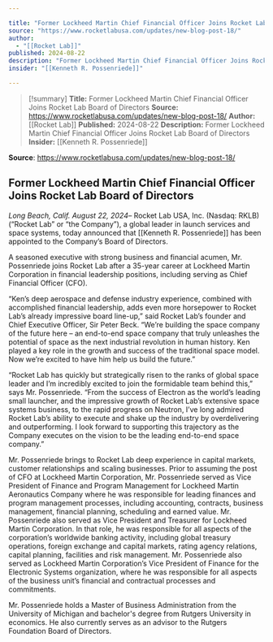 ```yaml
---

title: "Former Lockheed Martin Chief Financial Officer Joins Rocket Lab Board of Directors "
source: "https://www.rocketlabusa.com/updates/new-blog-post-18/"
author:
  - "[[Rocket Lab]]"
published: 2024-08-22
description: "Former Lockheed Martin Chief Financial Officer Joins Rocket Lab Board of Directors"
insider: "[[Kenneth R. Possenriede]]"

---
```

>[!summary]
**Title:** Former Lockheed Martin Chief Financial Officer Joins Rocket Lab Board of Directors 
**Source:** https://www.rocketlabusa.com/updates/new-blog-post-18/
**Author:** [[Rocket Lab]]
**Published:** 2024-08-22
**Description:** Former Lockheed Martin Chief Financial Officer Joins Rocket Lab Board of Directors
**Insider:** [[Kenneth R. Possenriede]]

**Source**: https://www.rocketlabusa.com/updates/new-blog-post-18/
## Former Lockheed Martin Chief Financial Officer Joins Rocket Lab Board of Directors

*Long Beach, Calif. August 22, 2024*– Rocket Lab USA, Inc. (Nasdaq: RKLB) (“Rocket Lab” or “the Company”), a global leader in launch services and space systems, today announced that [[Kenneth R. Possenriede]] has been appointed to the Company’s Board of Directors.

A seasoned executive with strong business and financial acumen, Mr. Possenriede joins Rocket Lab after a 35-year career at Lockheed Martin Corporation in financial leadership positions, including serving as Chief Financial Officer (CFO).

“Ken’s deep aerospace and defense industry experience, combined with accomplished financial leadership, adds even more horsepower to Rocket Lab’s already impressive board line-up,” said Rocket Lab’s founder and Chief Executive Officer, Sir Peter Beck. “We’re building the space company of the future here – an end-to-end space company that truly unleashes the potential of space as the next industrial revolution in human history. Ken played a key role in the growth and success of the traditional space model. Now we’re excited to have him help us build the future.”

“Rocket Lab has quickly but strategically risen to the ranks of global space leader and I’m incredibly excited to join the formidable team behind this,” says Mr. Possenriede. “From the success of Electron as the world’s leading small launcher, and the impressive growth of Rocket Lab’s extensive space systems business, to the rapid progress on Neutron, I’ve long admired Rocket Lab’s ability to execute and shake up the industry by overdelivering and outperforming. I look forward to supporting this trajectory as the Company executes on the vision to be the leading end-to-end space company.”  

Mr. Possenriede brings to Rocket Lab deep experience in capital markets, customer relationships and scaling businesses. Prior to assuming the post of CFO at Lockheed Martin Corporation, Mr. Possenriede served as Vice President of Finance and Program Management for Lockheed Martin Aeronautics Company where he was responsible for leading finances and program management processes, including accounting, contracts, business management, financial planning, scheduling and earned value. Mr. Possenriede also served as Vice President and Treasurer for Lockheed Martin Corporation. In that role, he was responsible for all aspects of the corporation’s worldwide banking activity, including global treasury operations, foreign exchange and capital markets, rating agency relations, capital planning, facilities and risk management. Mr. Possenriede also served as Lockheed Martin Corporation’s Vice President of Finance for the Electronic Systems organization, where he was responsible for all aspects of the business unit’s financial and contractual processes and commitments.

Mr. Possenriede holds a Master of Business Administration from the University of Michigan and bachelor's degree from Rutgers University in economics. He also currently serves as an advisor to the Rutgers Foundation Board of Directors.